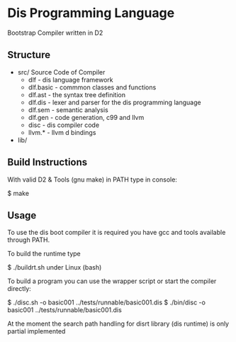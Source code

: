 
# Dis Programming Language

Bootstrap Compiler written in D2

## Structure

* src/ Source Code of Compiler
    - dlf - dis language framework
    - dlf.basic - commmon classes and functions
    - dlf.ast - the syntax tree definition
    - dlf.dis - lexer and parser for the dis programming language
    - dlf.sem - semantic analysis
    - dlf.gen - code generation, c99 and llvm
    - disc - dis compiler code
    - llvm.* - llvm d bindings
* lib/ 

## Build Instructions

With valid D2 & Tools (gnu make) in PATH type in console:

$ make


## Usage

To use the dis boot compiler it is required you have gcc and tools available through PATH.

To build the runtime type

$ ./buildrt.sh under Linux (bash)

To build a program you can use the wrapper script or start the compiler directly:

$ ./disc.sh -o basic001 ../tests/runnable/basic001.dis
$ ./bin/disc -o basic001 ../tests/runnable/basic001.dis 

At the moment the search path handling for disrt library (dis runtime) is only partial implemented


